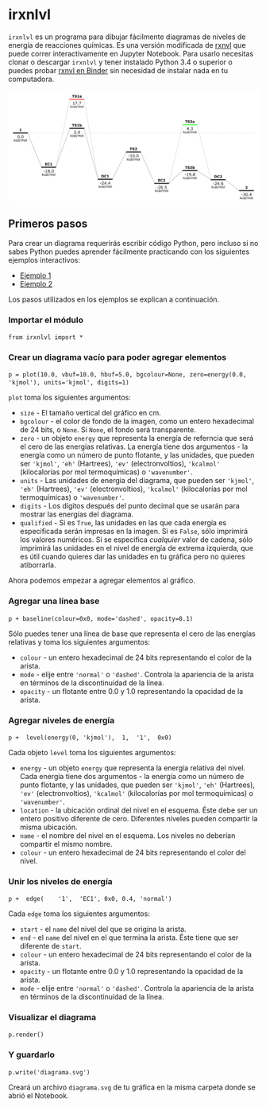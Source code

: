 irxnlvl
======

`irxnlvl` es un programa para dibujar fácilmente diagramas de niveles de energía de reacciones químicas. Es una versión modificada de [rxnvl](https://github.com/eutactic/rxnlvl) que puede correr interactivamente en Jupyter Notebook. Para usarlo necesitas clonar o descargar `irxnlvl` y tener instalado Python 3.4 o superior o puedes probar [rxnvl en Binder](https://mybinder.org/v2/gh/qcuaeh/irxnlvl.git/HEAD) sin necesidad de instalar nada en tu computadora.

![diagrama 2](diagrama2.png)

Primeros pasos
------
Para crear un diagrama requerirás escribir código Python, pero incluso si no sabes Python puedes aprender fácilmente practicando con los siguientes ejemplos interactivos:

- [Ejemplo 1](https://mybinder.org/v2/gh/qcuaeh/irxnlvl.git/HEAD?labpath=example1.ipynb)
- [Ejemplo 2](https://mybinder.org/v2/gh/qcuaeh/irxnlvl.git/HEAD?labpath=example2.ipynb)

Los pasos utilizados en los ejemplos se explican a continuación.

### Importar el módulo

    from irxnlvl import *

### Crear un diagrama vacío para poder agregar elementos

    p = plot(10.0, vbuf=10.0, hbuf=5.0, bgcolour=None, zero=energy(0.0, 'kjmol'), units='kjmol', digits=1)
    
`plot` toma los siguientes argumentos:
- `size` - El tamaño vertical del gráfico en cm.
- `bgcolour` - el color de fondo de la imagen, como un entero hexadecimal de 24 bits, o `None`. Si `None`, el fondo será transparente.
- `zero` - un objeto `energy` que representa la energía de referncia que será el cero de las energías relativas. La energía tiene dos argumentos - la energía como un número de punto flotante, y las unidades, que pueden ser `'kjmol'`, `'eh'` (Hartrees), `'ev'` (electronvoltios), `'kcalmol'` (kilocalorías por mol termoquímicas) o `'wavenumber'`.
- `units` - Las unidades de energía del diagrama, que pueden ser `'kjmol'`, `'eh'` (Hartrees), `'ev'` (electronvoltios), `'kcalmol'` (kilocalorías por mol termoquímicas) o `'wavenumber'`.
- `digits` - Los dígitos después del punto decimal que se usarán para mostrar las energías del diagrama.
- `qualified` - Si es `True`, las unidades en las que cada energía es especificada serán impresas en la imagen. Si es `False`, sólo imprimirá los valores numéricos. Si se especifica *cualquier* valor de cadena, sólo imprimirá las unidades en el nivel de energía de extrema izquierda, que es útil cuando quieres dar las unidades en tu gráfica pero no quieres atiborrarla.


Ahora podemos empezar a agregar elementos al gráfico.

### Agregar una línea base

    p + baseline(colour=0x0, mode='dashed', opacity=0.1)

Sólo puedes tener una línea de base que representa el cero de las energías relativas y toma los siguientes argumentos:
- `colour` - un entero hexadecimal de 24 bits representando el color de la arista.
- `mode` - elije entre `'normal'` o `'dashed'`. Controla la apariencia de la arista en términos de la discontinuidad de la línea.
- `opacity` - un flotante entre 0.0 y 1.0 representando la opacidad de la arista.

### Agregar niveles de energía

    p +  level(energy(0, 'kjmol'),  1,  '1',  0x0)

Cada objeto `level` toma los siguientes argumentos:
- `energy` - un objeto `energy` que representa la energía relativa del nivel. Cada energía tiene dos argumentos - la energía como un número de punto flotante, y las unidades, que pueden ser `'kjmol'`, `'eh'` (Hartrees), `'ev'` (electronvoltios), `'kcalmol'` (kilocalorías por mol termoquímicas) o `'wavenumber'`.
- `location` - la ubicación ordinal del nivel en el esquema. Éste debe ser un entero positivo diferente de cero. Diferentes niveles pueden compartir la misma ubicación.
- `name` - el nombre del nivel en el esquema. Los niveles no deberían compartir el mismo nombre.
- `colour` - un entero hexadecimal de 24 bits representando el color del nivel.

### Unir los niveles de energía

    p +  edge(    '1',  'EC1', 0x0, 0.4, 'normal')

Cada `edge` toma los siguientes argumentos:
- `start` - el `name` del nivel del que se origina la arista.
- `end` - el `name` del nivel en el que termina la arista. Éste tiene que ser diferente de `start`.
- `colour` - un entero hexadecimal de 24 bits representando el color de la arista.
- `opacity` - un flotante entre 0.0 y 1.0 representando la opacidad de la arista.
- `mode` - elije entre `'normal'` o `'dashed'`. Controla la apariencia de la arista en términos de la discontinuidad de la línea.

### Visualizar el diagrama

    p.render()

### Y guardarlo

    p.write('diagrama.svg')

Creará un archivo `diagrama.svg` de tu gráfica en la misma carpeta donde se abrió el Notebook.
